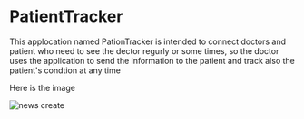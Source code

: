# PatientTracker
This applocation named PationTracker is intended  to connect doctors and patient who need to see the dector regurly or some times,
so the doctor uses the application to send the information to the patient and track also the patient's condtion at any time 

Here is the image

![news create](https://user-images.githubusercontent.com/35328531/63114146-bee51b80-bf9c-11e9-9d77-4fbb4bdb73a4.png)
